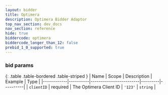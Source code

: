 ```yaml
---
layout: bidder
title: Optimera
description: Optimera Bidder Adaptor
top_nav_section: dev_docs
nav_section: reference
hide: true
biddercode: optimera
biddercode_longer_than_12: false
prebid_1_0_supported: true
---
```


### bid params

{: .table .table-bordered .table-striped }
| Name       | Scope    | Description            | Example | Type     |
|------------|----------|------------------------|---------|----------|
| `clientID` | required | The Optimera Client ID | `'123'` | `string` |
